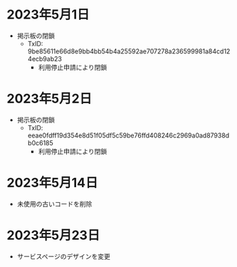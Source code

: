 # 2023年5月1日

 - 掲示板の閉鎖
   - TxID: 9be85611e66d8e9bb4bb54b4a25592ae707278a236599981a84cd124ecb9ab23
     - 利用停止申請により閉鎖

# 2023年5月2日

 - 掲示板の閉鎖
   - TxID: eeae0fdff19d354e8d51f05df5c59be76ffd408246c2969a0ad87938db0c6185
     - 利用停止申請により閉鎖

# 2023年5月14日

- 未使用の古いコードを削除

# 2023年5月23日

- サービスページのデザインを変更
